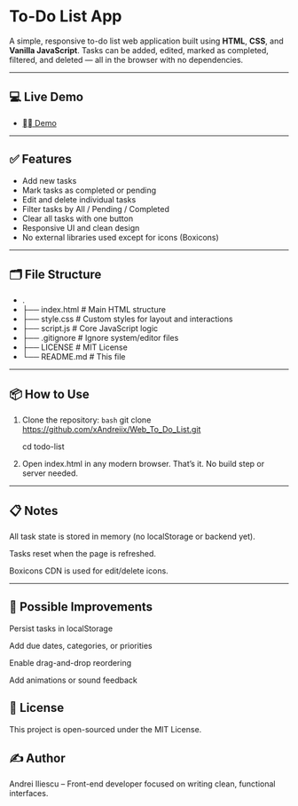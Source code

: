 # To-Do List App

A simple, responsive to-do list web application built using **HTML**, **CSS**, and **Vanilla JavaScript**. Tasks can be added, edited, marked as completed, filtered, and deleted — all in the browser with no dependencies.

---

## 💻 Live Demo

- [⛓️‍💥 Demo](https://web-to-do-list-azure.vercel.app/)

---

## ✅ Features

- Add new tasks
- Mark tasks as completed or pending
- Edit and delete individual tasks
- Filter tasks by All / Pending / Completed
- Clear all tasks with one button
- Responsive UI and clean design
- No external libraries used except for icons (Boxicons)

---

## 🗂️ File Structure
- .
- ├── index.html       # Main HTML structure
- ├── style.css        # Custom styles for layout and interactions
- ├── script.js        # Core JavaScript logic
- ├── .gitignore       # Ignore system/editor files
- ├── LICENSE          # MIT License
- └── README.md        # This file

---

## 📦 How to Use

1. Clone the repository:
   ```bash```
   git clone https://github.com/xAndreiix/Web_To_Do_List.git
   
   cd todo-list

2. Open index.html in any modern browser. That’s it. No build step or server needed.

---

## 📋 Notes
All task state is stored in memory (no localStorage or backend yet).

Tasks reset when the page is refreshed.

Boxicons CDN is used for edit/delete icons.

---

## 🔧 Possible Improvements
Persist tasks in localStorage

Add due dates, categories, or priorities

Enable drag-and-drop reordering

Add animations or sound feedback

## 📄 License
This project is open-sourced under the MIT License.

## ✍️ Author
Andrei Iliescu – Front-end developer focused on writing clean, functional interfaces.
